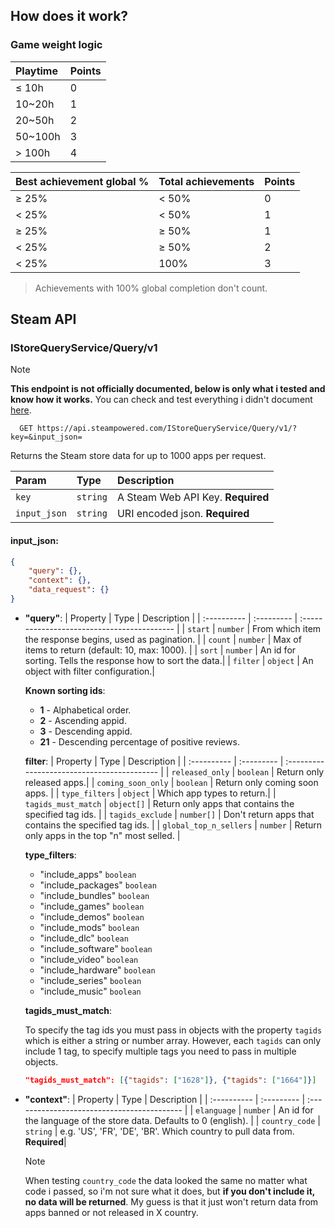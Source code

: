 ## How does it work?

### Game weight logic

| Playtime | Points |
| :------- | :----- |
| ≤ 10h    | 0      |
| 10~20h   | 1      |
| 20~50h   | 2      |
| 50~100h  | 3      |
| > 100h   | 4      |

| Best achievement global % | Total achievements | Points |
| :------------------------ | :----------------- | :----- |
| ≥ 25%                     | < 50%              | 0      |
| < 25%                     | < 50%              | 1      |
| ≥ 25%                     | ≥ 50%              | 1      |
| < 25%                     | ≥ 50%              | 2      |
| < 25%                     | 100%               | 3      |

> Achievements with 100% global completion don't count.

## Steam API

### IStoreQueryService/Query/v1

> [!NOTE]  
> **This endpoint is not officially documented, below is only what i tested and know how it works.** You can check and test everything i didn't document [here](https://steamapi.xpaw.me/#IStoreQueryService/Query).

```http
  GET https://api.steampowered.com/IStoreQueryService/Query/v1/?key=&input_json=
```

Returns the Steam store data for up to 1000 apps per request.

| Param        | Type     | Description                       |
| :----------- | :------- | :-------------------------------- |
| `key`        | `string` | A Steam Web API Key. **Required** |
| `input_json` | `string` | URI encoded json. **Required**    |

#### input_json:

```json
{
    "query": {},
    "context": {},
    "data_request": {}
}
```

-   **"query"**:
    | Property | Type | Description |
    | :---------- | :--------- | :------------------------------------------ |
    | `start` | `number` | From which item the response begins, used as pagination. |
    | `count` | `number` | Max of items to return (default: 10, max: 1000). |
    | `sort` | `number` | An id for sorting. Tells the response how to sort the data.|
    | `filter` | `object` | An object with filter configuration.|

    **Known sorting ids**:

    -   **1** - Alphabetical order.
    -   **2** - Ascending appid.
    -   **3** - Descending appid.
    -   **21** - Descending percentage of positive reviews.

    **filter**:
    | Property | Type | Description |
    | :---------- | :--------- | :------------------------------------------ |
    | `released_only` | `boolean` | Return only released apps.|
    | `coming_soon_only` | `boolean` | Return only coming soon apps. |
    | `type_filters` | `object` | Which app types to return.|
    | `tagids_must_match` | `object[]` | Return only apps that contains the specified tag ids. |
    | `tagids_exclude` | `number[]` | Don't return apps that contains the specified tag ids. |
    | `global_top_n_sellers` | `number` | Return only apps in the top "n" most selled. |

    **type_filters**:

    -   "include_apps" `boolean`
    -   "include_packages" `boolean`
    -   "include_bundles" `boolean`
    -   "include_games" `boolean`
    -   "include_demos" `boolean`
    -   "include_mods" `boolean`
    -   "include_dlc" `boolean`
    -   "include_software" `boolean`
    -   "include_video" `boolean`
    -   "include_hardware" `boolean`
    -   "include_series" `boolean`
    -   "include_music" `boolean`

    **tagids_must_match**:

    To specify the tag ids you must pass in objects with the property `tagids` which is either a string or number array. However, each `tagids` can only include 1 tag, to specify multiple tags you need to pass in multiple objects.

    ```json
    "tagids_must_match": [{"tagids": ["1628"]}, {"tagids": ["1664"]}]
    ```

-   **"context"**:
    | Property | Type | Description |
    | :---------- | :--------- | :------------------------------------------ |
    | `elanguage` | `number` | An id for the language of the store data. Defaults to 0 (english). |
    | `country_code` | `string` | e.g. 'US', 'FR', 'DE', 'BR'. Which country to pull data from. **Required**|

    > [!NOTE]  
    > When testing `country_code` the data looked the same no matter what code i passed, so i'm not sure what it does, but **if you don't include it, no data will be returned**. My guess is that it just won't return data from apps banned or not released in X country.
